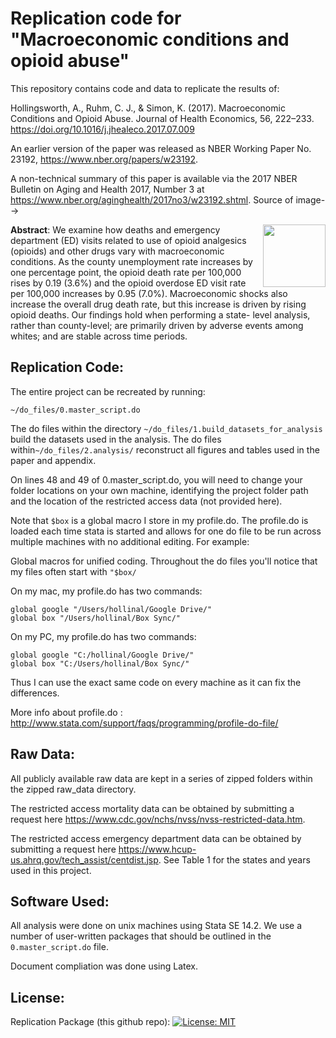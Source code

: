 # Replication code for "Macroeconomic conditions and opioid abuse"


This repository contains code and data to replicate the results of:

Hollingsworth, A., Ruhm, C. J., & Simon, K. (2017). Macroeconomic Conditions and Opioid Abuse. Journal of Health Economics, 56, 222–233. <https://doi.org/10.1016/j.jhealeco.2017.07.009>

An earlier version of the paper was released as NBER Working Paper No. 23192, <https://www.nber.org/papers/w23192>.

A non-technical summary of this paper is available via the 2017 NBER Bulletin on Aging and Health 2017, Number 3 at <https://www.nber.org/aginghealth/2017no3/w23192.shtml>. Source of image-->

<img align="right" width="100" src="https://www.nber.org/aginghealth/2017no3/w23192.jpg">

**Abstract**: We examine how deaths and emergency department (ED) visits related to use of opioid analgesics (opioids) and other drugs vary with macroeconomic conditions. As the county unemployment rate increases by one percentage point, the opioid death rate per 100,000 rises by 0.19 (3.6%) and the opioid overdose ED visit rate per 100,000 increases by 0.95 (7.0%). Macroeconomic shocks also increase the overall drug death rate, but this increase is driven by rising opioid deaths. Our findings hold when performing a state- level analysis, rather than county-level; are primarily driven by adverse events among whites; and are stable across time periods.

## Replication Code:
The entire project can be recreated by running:

	~/do_files/0.master_script.do

The do files within  the directory `~/do_files/1.build_datasets_for_analysis` build the datasets used in the analysis. 
The do files within`~/do_files/2.analysis/` reconstruct all figures and tables used in the paper and appendix.

On lines 48 and 49 of 0.master_script.do, you will need to change your folder locations on your own machine, identifying the project folder path and the location of the restricted access data (not provided here). 

Note that `$box` is a global macro I store in my profile.do. The profile.do is loaded each time stata is started and allows for one do file to be run across multiple machines with no additional editing. For example: 

Global macros for unified coding. 
	Throughout the do files you'll notice that my files often start with `"$box/`

On my mac, my profile.do has two commands:

	global google "/Users/hollinal/Google Drive/"
	global box "/Users/hollinal/Box Sync/"

On my PC, my profile.do has two commands:
	
	global google "C:/hollinal/Google Drive/"
	global box "C:/Users/hollinal/Box Sync/"

Thus I can use the exact same code on every machine as it can fix the differences. 

More info about profile.do : http://www.stata.com/support/faqs/programming/profile-do-file/ 


## Raw Data:
All publicly available raw data are kept in a series of zipped folders within the zipped raw_data directory. 

The restricted access mortality data can be obtained by submitting a request here <https://www.cdc.gov/nchs/nvss/nvss-restricted-data.htm>. 

The restricted access emergency department data can be obtained by submitting a request here <https://www.hcup-us.ahrq.gov/tech_assist/centdist.jsp>. See Table 1 for the states and years used in this project.


## Software Used:
All analysis were done on unix machines using Stata SE 14.2. We use a number of user-written packages that should be outlined in the `0.master_script.do` file. 

Document compliation was done using Latex. 

## License:
Replication Package (this github repo): [![License: MIT](https://img.shields.io/badge/License-MIT-yellow.svg)](https://opensource.org/licenses/MIT)
